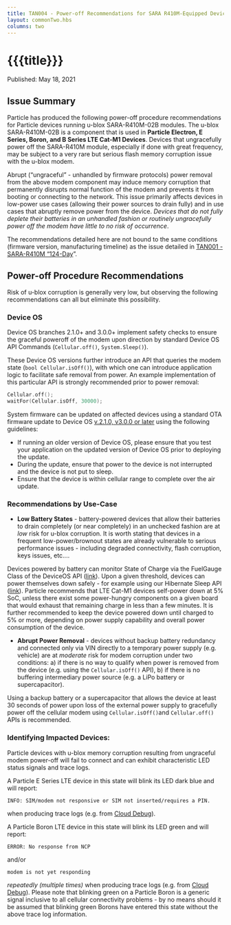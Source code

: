 ```yaml
---
title: TAN004 - Power-off Recommendations for SARA R410M-Equipped Devices
layout: commonTwo.hbs
columns: two
---
```


# {{{title}}}

Published: May 18, 2021

## Issue Summary

Particle has produced the following power-off procedure recommendations for Particle devices running u-blox SARA-R410M-02B modules. The u-blox SARA-R410M-02B is a component that is used in **Particle Electron, E Series, Boron, and B Series LTE Cat-M1 Devices**. Devices that ungracefully power off the SARA-R410M module, especially if done with great frequency, may be subject to a very rare but serious flash memory corruption issue with the u-blox modem. 

Abrupt (“ungraceful” - unhandled by firmware protocols) power removal from the above modem component may induce memory corruption that permanently disrupts normal function of the modem and prevents it from booting or connecting to the network. This issue primarily affects devices in low-power use cases (allowing their power sources to drain fully) and in use cases that abruptly remove power from the device. _Devices that do not fully deplete their batteries in an unhandled fashion or routinely ungracefully power off the modem have little to no risk of occurrence_. 

The recommendations detailed here are not bound to the same conditions (firmware version, manufacturing timeline) as the issue detailed in [TAN001 - SARA-R410M “124-Day](/reference/technical-advisory-notices/tan001-sara-r410m-124-day/)”.

## Power-off Procedure Recommendations

Risk of u-blox corruption is generally very low, but observing the following recommendations can all but eliminate this possibility.

### Device OS

Device OS branches 2.1.0+ and 3.0.0+ implement safety checks to ensure the graceful poweroff of the modem upon direction by standard Device OS API Commands (`Cellular.off()`, `System.Sleep()`). 

These Device OS versions further introduce an API that queries the modem state (`bool Cellular.isOff()`), with which one can introduce application logic to facilitate safe removal from power. An example implementation of this particular API is strongly recommended prior to power removal:

```cpp
Cellular.off();  
waitFor(Cellular.isOff, 30000); 
```

System firmware can be updated on affected devices using a standard OTA firmware update to Device OS [v.2.1.0, v3.0.0 or later](https://github.com/particle-iot/device-os/releases) using the following guidelines:

* If running an older version of Device OS, please ensure that you test your application on the updated version of Device OS prior to deploying the update.
* During the update, ensure that power to the device is not interrupted and the device is not put to sleep.
* Ensure that the device is within cellular range to complete over the air update.

### Recommendations by Use-Case

* **Low Battery States** \- battery-powered devices that allow their batteries to drain completely (or near completely) in an unchecked fashion are at _low_ risk for u-blox corruption. It is worth stating that devices in a frequent low-power/brownout states are already vulnerable to serious performance issues - including degraded connectivity, flash corruption, keys issues, etc....  
    
Devices powered by battery can monitor State of Charge via the FuelGauge Class of the DeviceOS API ([link](https://docs.particle.io/reference/device-os/firmware/boron/#fuelgauge)). Upon a given threshold, devices can power themselves down safely - for example using our Hibernate Sleep API ([link](https://docs.particle.io/reference/device-os/firmware/boron/#sleep-sleep-)). Particle recommends that LTE Cat-M1 devices self-power down at 5% SoC, unless there exist some power-hungry components on a given board that would exhaust that remaining charge in less than a few minutes. It is further recommended to keep the device powered down until charged to 5% or more, depending on power supply capability and overall power consumption of the device.
* **Abrupt Power Removal** \- devices without backup battery redundancy and connected only via VIN directly to a temporary power supply (e.g. vehicle) are at _moderate_ risk for modem corruption under two conditions: a) if there is no way to qualify when power is removed from the device (e.g. using the `Cellular.isOff()` API), b) if there is no buffering intermediary power source (e.g. a LiPo battery or supercapacitor).  
    
Using a backup battery or a supercapacitor that allows the device at least 30 seconds of power upon loss of the external power supply to gracefully power off the cellular modem using `Cellular.isOff()`and `Cellular.off()` APIs is recommended.

### Identifying Impacted Devices:

Particle devices with u-blox memory corruption resulting from ungraceful modem power-off will fail to connect and can exhibit characteristic LED status signals and trace logs.

A Particle E Series LTE device in this state will blink its LED dark blue and will report:  

```
INFO: SIM/modem not responsive or SIM not inserted/requires a PIN.
```

when producing trace logs (e.g. from [Cloud Debug](https://github.com/particle-iot/cloud-debug/releases)).

  
A Particle Boron LTE device in this state will blink its LED green and will report:

```
ERROR: No response from NCP
```

and/or

```
modem is not yet responding
```

_repeatedly (multiple times)_ when producing trace logs (e.g. from [Cloud Debug](https://github.com/particle-iot/cloud-debug/releases)). Please note that blinking green on a Particle Boron is a generic signal inclusive to all cellular connectivity problems - by no means should it be assumed that blinking green Borons have entered this state without the above trace log information.

